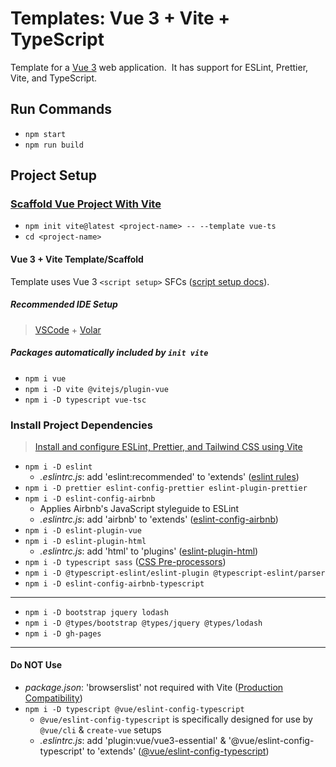 <!-- <https://v3.vuejs.org/guide/installation.html> -->

# Templates: Vue 3 + Vite + TypeScript

Template for a [Vue 3](https://v3.vuejs.org) web application.&nbsp; It has support for ESLint, Prettier, Vite, and TypeScript.

## Run Commands

- `npm start`
- `npm run build`

## Project Setup

### [Scaffold Vue Project With Vite](https://vitejs.dev/guide/#scaffolding-your-first-vite-project)

- `npm init vite@latest <project-name> -- --template vue-ts`
- `cd <project-name>`

#### Vue 3 + Vite Template/Scaffold

Template uses Vue 3 `<script setup>` SFCs ([script setup docs](https://v3.vuejs.org/api/sfc-script-setup.html#sfc-script-setup)).

##### Recommended IDE Setup

> [VSCode](https://code.visualstudio.com) + [Volar](https://marketplace.visualstudio.com/items?itemName=johnsoncodehk.volar)

##### Packages automatically included by `init vite`

- `npm i vue`
- `npm i -D vite @vitejs/plugin-vue`
- `npm i -D typescript vue-tsc`

### Install Project Dependencies

> [Install and configure ESLint, Prettier, and Tailwind CSS using Vite](https://vuejsexamples.com/install-and-configure-eslint-prettier-and-tailwind-css-using-vite)

- `npm i -D eslint`
  - _.eslintrc.js_: add 'eslint:recommended' to 'extends' ([eslint rules](https://eslint.org/docs/rules))
- `npm i -D prettier eslint-config-prettier eslint-plugin-prettier`
- `npm i -D eslint-config-airbnb`
  - Applies Airbnb's JavaScript styleguide to ESLint
  - _.eslintrc.js_: add 'airbnb' to 'extends' ([eslint-config-airbnb](https://www.npmjs.com/package/eslint-config-airbnb))
- `npm i -D eslint-plugin-vue`
- `npm i -D eslint-plugin-html`
  - _.eslintrc.js_: add 'html' to 'plugins' ([eslint-plugin-html](https://github.com/BenoitZugmeyer/eslint-plugin-html))
- `npm i -D typescript sass` ([CSS Pre-processors](https://vitejs.dev/guide/features.html#css-pre-processors))
- `npm i -D @typescript-eslint/eslint-plugin @typescript-eslint/parser`
- `npm i -D eslint-config-airbnb-typescript`

---

- `npm i -D bootstrap jquery lodash`
- `npm i -D @types/bootstrap @types/jquery @types/lodash`
- `npm i -D gh-pages`

---

#### Do NOT Use

- _package.json_: 'browserslist' not required with Vite ([Production Compatibility](https://vitejs.dev/guide/build.html))
- `npm i -D typescript @vue/eslint-config-typescript`
  - `@vue/eslint-config-typescript` is specifically designed for use by `@vue/cli` & `create-vue` setups
  - _.eslintrc.js_: add 'plugin:vue/vue3-essential' & '@vue/eslint-config-typescript' to 'extends' ([@vue/eslint-config-typescript](https://www.npmjs.com/package/@vue/eslint-config-typescript))
